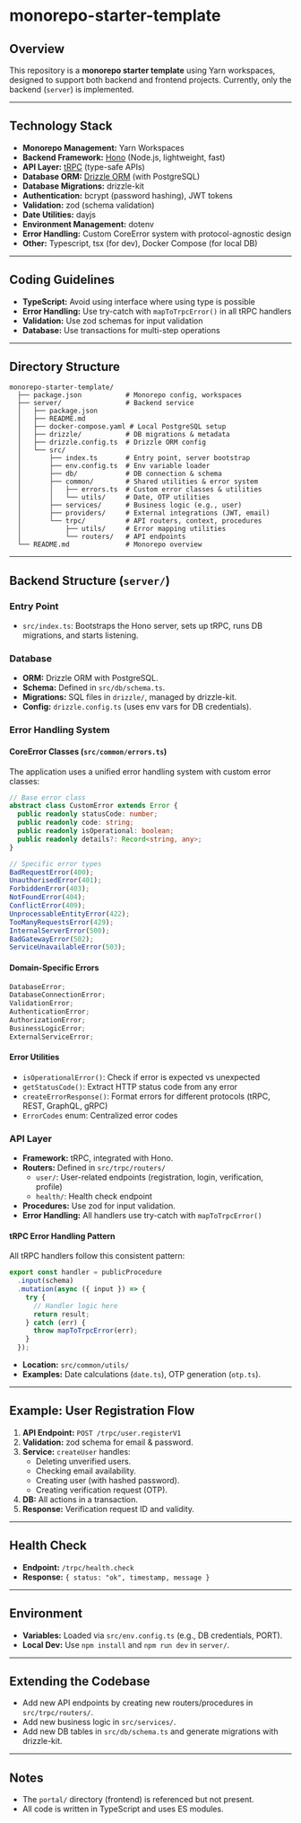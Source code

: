 # monorepo-starter-template

## Overview

This repository is a **monorepo starter template** using Yarn workspaces, designed to support both backend and frontend projects. Currently, only the backend (`server`) is implemented.

---

## Technology Stack

- **Monorepo Management:** Yarn Workspaces
- **Backend Framework:** [Hono](https://hono.dev/) (Node.js, lightweight, fast)
- **API Layer:** [tRPC](https://trpc.io/) (type-safe APIs)
- **Database ORM:** [Drizzle ORM](https://orm.drizzle.team/) (with PostgreSQL)
- **Database Migrations:** drizzle-kit
- **Authentication:** bcrypt (password hashing), JWT tokens
- **Validation:** zod (schema validation)
- **Date Utilities:** dayjs
- **Environment Management:** dotenv
- **Error Handling:** Custom CoreError system with protocol-agnostic design
- **Other:** Typescript, tsx (for dev), Docker Compose (for local DB)

---

## Coding Guidelines

- **TypeScript:** Avoid using interface where using type is possible
- **Error Handling:** Use try-catch with `mapToTrpcError()` in all tRPC handlers
- **Validation:** Use zod schemas for input validation
- **Database:** Use transactions for multi-step operations

---

## Directory Structure

```
monorepo-starter-template/
  ├── package.json           # Monorepo config, workspaces
  ├── server/                # Backend service
  │   ├── package.json
  │   ├── README.md
  │   ├── docker-compose.yaml # Local PostgreSQL setup
  │   ├── drizzle/           # DB migrations & metadata
  │   ├── drizzle.config.ts  # Drizzle ORM config
  │   └── src/
  │       ├── index.ts       # Entry point, server bootstrap
  │       ├── env.config.ts  # Env variable loader
  │       ├── db/            # DB connection & schema
  │       ├── common/        # Shared utilities & error system
  │       │   ├── errors.ts  # Custom error classes & utilities
  │       │   └── utils/     # Date, OTP utilities
  │       ├── services/      # Business logic (e.g., user)
  │       ├── providers/     # External integrations (JWT, email)
  │       └── trpc/          # API routers, context, procedures
  │           ├── utils/     # Error mapping utilities
  │           └── routers/   # API endpoints
  └── README.md              # Monorepo overview
```

---

## Backend Structure (`server/`)

### Entry Point

- `src/index.ts`: Bootstraps the Hono server, sets up tRPC, runs DB migrations, and starts listening.

### Database

- **ORM:** Drizzle ORM with PostgreSQL.
- **Schema:** Defined in `src/db/schema.ts`.
- **Migrations:** SQL files in `drizzle/`, managed by drizzle-kit.
- **Config:** `drizzle.config.ts` (uses env vars for DB credentials).

### Error Handling System

#### CoreError Classes (`src/common/errors.ts`)

The application uses a unified error handling system with custom error classes:

```typescript
// Base error class
abstract class CustomError extends Error {
  public readonly statusCode: number;
  public readonly code: string;
  public readonly isOperational: boolean;
  public readonly details?: Record<string, any>;
}

// Specific error types
BadRequestError(400);
UnauthorisedError(401);
ForbiddenError(403);
NotFoundError(404);
ConflictError(409);
UnprocessableEntityError(422);
TooManyRequestsError(429);
InternalServerError(500);
BadGatewayError(502);
ServiceUnavailableError(503);
```

#### Domain-Specific Errors

```typescript
DatabaseError;
DatabaseConnectionError;
ValidationError;
AuthenticationError;
AuthorizationError;
BusinessLogicError;
ExternalServiceError;
```

#### Error Utilities

- `isOperationalError()`: Check if error is expected vs unexpected
- `getStatusCode()`: Extract HTTP status code from any error
- `createErrorResponse()`: Format errors for different protocols (tRPC, REST, GraphQL, gRPC)
- `ErrorCodes` enum: Centralized error codes

### API Layer

- **Framework:** tRPC, integrated with Hono.
- **Routers:** Defined in `src/trpc/routers/`
  - `user/`: User-related endpoints (registration, login, verification, profile)
  - `health/`: Health check endpoint
- **Procedures:** Use zod for input validation.
- **Error Handling:** All handlers use try-catch with `mapToTrpcError()`

#### tRPC Error Handling Pattern

All tRPC handlers follow this consistent pattern:

```typescript
export const handler = publicProcedure
  .input(schema)
  .mutation(async ({ input }) => {
    try {
      // Handler logic here
      return result;
    } catch (err) {
      throw mapToTrpcError(err);
    }
  });
```

- **Location:** `src/common/utils/`
- **Examples:** Date calculations (`date.ts`), OTP generation (`otp.ts`).

---

## Example: User Registration Flow

1. **API Endpoint:** `POST /trpc/user.registerV1`
2. **Validation:** zod schema for email & password.
3. **Service:** `createUser` handles:
   - Deleting unverified users.
   - Checking email availability.
   - Creating user (with hashed password).
   - Creating verification request (OTP).
4. **DB:** All actions in a transaction.
5. **Response:** Verification request ID and validity.

---

## Health Check

- **Endpoint:** `/trpc/health.check`
- **Response:** `{ status: "ok", timestamp, message }`

---

## Environment

- **Variables:** Loaded via `src/env.config.ts` (e.g., DB credentials, PORT).
- **Local Dev:** Use `npm install` and `npm run dev` in `server/`.

---

## Extending the Codebase

- Add new API endpoints by creating new routers/procedures in `src/trpc/routers/`.
- Add new business logic in `src/services/`.
- Add new DB tables in `src/db/schema.ts` and generate migrations with drizzle-kit.

---

## Notes

- The `portal/` directory (frontend) is referenced but not present.
- All code is written in TypeScript and uses ES modules.
